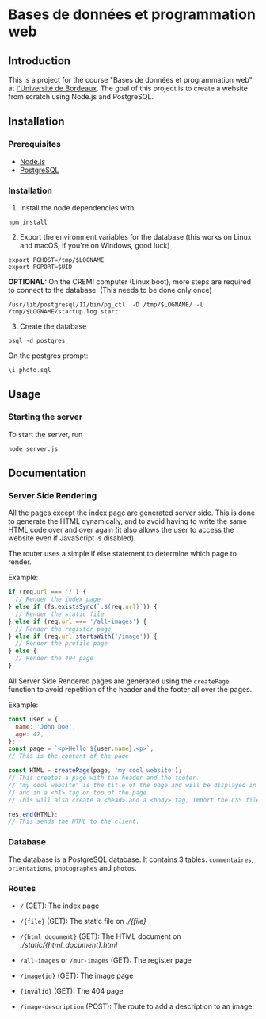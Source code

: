 # Bases de données et programmation web


## Introduction

This is a project for the course "Bases de données et programmation web" at
[l'Université de Bordeaux](https://www.u-bordeaux.fr/). The goal of this project
is to create a website from scratch using Node.js and PostgreSQL.


## Installation

### Prerequisites

- [Node.js](https://nodejs.org/en/)
- [PostgreSQL](https://www.postgresql.org/)


### Installation

1. Install the node dependencies with
```shell
npm install
```
2. Export the environment variables for the database (this works on Linux and
macOS, if you're on Windows, good luck)
```shell
export PGHOST=/tmp/$LOGNAME
export PGPORT=$UID
```
**OPTIONAL:** On the CREMI computer (Linux boot), more steps are required to
connect to the database. (This needs to be done only once)
```shell
/usr/lib/postgresql/11/bin/pg_ctl  -D /tmp/$LOGNAME/ -l /tmp/$LOGNAME/startup.log start
```
3. Create the database
```shell
psql -d postgres
```
On the postgres prompt:
```postgresql
\i photo.sql
```


## Usage

### Starting the server

To start the server, run
```shell
node server.js
```


## Documentation

### Server Side Rendering

All the pages except the index page are generated server side. This is done to
generate the HTML dynamically, and to avoid having to write the same HTML code
over and over again (it also allows the user to access the website even if
JavaScript is disabled).

The router uses a simple if else statement to determine which page to render.

Example:
```js
if (req.url === '/') {
  // Render the index page
} else if (fs.existsSync(`.${req.url}`)) {
  // Render the static file
} else if (req.url === '/all-images') {
  // Render the register page
} else if (req.url.startsWith('/image')) {
  // Render the profile page
} else {
  // Render the 404 page
}
```

All Server Side Rendered pages are generated using the `createPage` function to
avoid repetition of the header and the footer all over the pages.

Example:
```js
const user = {
  name: 'John Doe',
  age: 42,
};
const page = `<p>Hello ${user.name}.<p>`;
// This is the content of the page

const HTML = createPage(page, 'my cool website');
// This creates a page with the header and the footer.
// "my cool website" is the title of the page and will be displayed in the tab,
// and in a <h1> tag on top of the page.
// This will also create a <head> and a <body> tag, import the CSS files, etc.

res.end(HTML);
// This sends the HTML to the client.
```

### Database

The database is a PostgreSQL database. It contains 3 tables: `commentaires`,
`orientations`, `photographes` and `photos`.


### Routes

- `/` (GET): The index page
- `/{file}` (GET): The static file on *./{file}*
- `/{html_document}` (GET): The HTML document on *./static/{html_document}.html*
- `/all-images` or `/mur-images` (GET): The register page
- `/image{id}` (GET): The image page
- `{invalid}` (GET): The 404 page


- `/image-description` (POST): The route to add a description to an image

